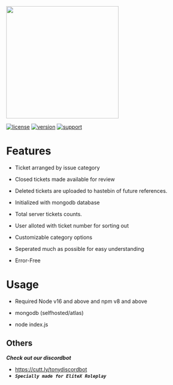 <img src=https://cdn.discordapp.com/attachments/782584284321939468/784745798789234698/2-Transparent.png height="300">

[![license](https://img.shields.io/badge/license-GPL-brightgreen.svg)](https://github.com/shadowctrl/Elitex-Discord-Bot/blob/master/LICENSE)
[![version](https://img.shields.io/badge/version-2.0-blue.svg)](https://github.com/shadowctrl/Elitex-Discord-Bot/)
[![support](https://img.shields.io/badge/support-discord-red)](https://discord.gg/8Vcy5B2KWR)

#       Features          

- Ticket arranged by issue category

- Closed tickets made available for review

- Deleted tickets are uploaded to hastebin of future references.

- Initialized with mongodb database

- Total server tickets counts.

- User alloted with ticket number for sorting out

- Customizable category options 

- Seperated much as possible for easy understanding

- Error-Free

#        Usage         

- Required Node v16 and above and npm v8 and above

- mongodb (selfhosted/atlas)

- node index.js

## Others
***Check out our discordbot*** 
- https://cutt.ly/tonydiscordbot
- ***```Specially made for EliteX Roleplay```***
